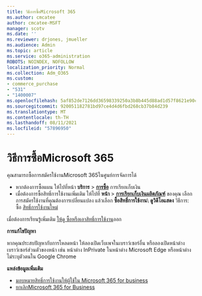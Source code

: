 ```yaml
---
title: วิธีการซื้อMicrosoft 365
ms.author: cmcatee
author: cmcatee-MSFT
manager: scotv
ms.date: ''
ms.reviewer: drjones, jmueller
ms.audience: Admin
ms.topic: article
ms.service: o365-administration
ROBOTS: NOINDEX, NOFOLLOW
localization_priority: Normal
ms.collection: Adm_O365
ms.custom:
- commerce_purchase
- "531"
- "1400007"
ms.openlocfilehash: 5af852de7126dd36598339250a3b8b445d88ad1d57f8621e90c8818e8959f12b
ms.sourcegitcommit: 920051182781bd97ce4d4d6fbd268cb37b84d239
ms.translationtype: MT
ms.contentlocale: th-TH
ms.lasthandoff: 08/11/2021
ms.locfileid: "57896950"
---
```

# <a name="how-to-make-a-microsoft-365-purchase"></a>วิธีการซื้อMicrosoft 365

คุณสามารถซื้อการสมัครใช้งานMicrosoft 365ในศูนย์การจัดการได้
  
- หากต้องการซื้อแผน ให้ไปที่หน้า **บริการ** \> **[การซื้อ](https://go.microsoft.com/fwlink/p/?linkid=868433)** การเรียกเก็บเงิน
- เมื่อต้องการซื้อสิทธิ์การใช้งานเพิ่มเติม ให้ไปที่ **หน้า** \> **[การเรียกเก็บเงินผลิตภัณฑ์](https://go.microsoft.com/fwlink/p/?linkid=842054)** ของคุณ เลือกการสมัครใช้งานที่คุณต้องการเปลี่ยนแปลง แล้วเลือก **ซื้อสิทธิ์การใช้งาน**\\
**ดูวิดีโอแสดง** วิธีการ: ซื้อ [สิทธิ์การใช้งานใหม่](https://go.microsoft.com/fwlink/p/?linkid=2154857)
  
เมื่อต้องการเรียนรู้เพิ่มเติม [ให้ดู ซื้อหรือเอาสิทธิ์การใช้งาน](https://docs.microsoft.com/microsoft-365/commerce/licenses/buy-licenses)ออก

**การแก้ไขปัญหา**

หากคุณประสบปัญหากับการโหลดหน้า ให้ลองเปิดเว็บเพจในเบราว์เซอร์อื่น หรือลองเปิดหน้าต่างเบราว์เซอร์ส่วนตัวของหน้า เช่น หน้าต่าง InPrivate ในหน้าต่าง Microsoft Edge หรือหน้าต่างไม่ระบุตัวตนใน Google Chrome

**แหล่งข้อมูลเพิ่มเติม**
  
- [มอบหมายสิทธิ์การใช้งานให้ผู้ใช้ใน Microsoft 365 for business](https://docs.microsoft.com/microsoft-365/admin/add-users/add-users)
- [ยกเลิกMicrosoft 365 for Business](https://docs.microsoft.com/microsoft-365/commerce/subscriptions/cancel-your-subscription)
